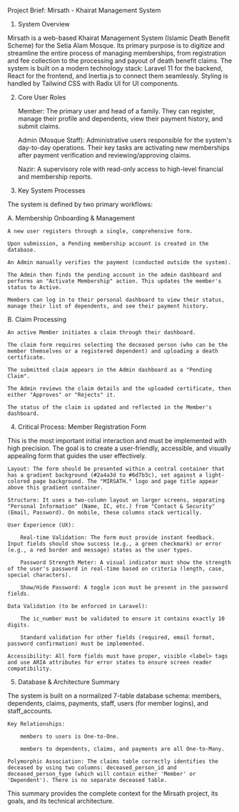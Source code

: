 Project Brief: Mirsath - Khairat Management System

1. System Overview

Mirsath is a web-based Khairat Management System (Islamic Death Benefit Scheme) for the Setia Alam Mosque. Its primary purpose is to digitize and streamline the entire process of managing memberships, from registration and fee collection to the processing and payout of death benefit claims. The system is built on a modern technology stack: Laravel 11 for the backend, React for the frontend, and Inertia.js to connect them seamlessly. Styling is handled by Tailwind CSS with Radix UI for UI components.

2. Core User Roles

    Member: The primary user and head of a family. They can register, manage their profile and dependents, view their payment history, and submit claims.

    Admin (Mosque Staff): Administrative users responsible for the system's day-to-day operations. Their key tasks are activating new memberships after payment verification and reviewing/approving claims.

    Nazir: A supervisory role with read-only access to high-level financial and membership reports.

3. Key System Processes

The system is defined by two primary workflows:

A. Membership Onboarding & Management

    A new user registers through a single, comprehensive form.

    Upon submission, a Pending membership account is created in the database.

    An Admin manually verifies the payment (conducted outside the system).

    The Admin then finds the pending account in the admin dashboard and performs an "Activate Membership" action. This updates the member's status to Active.

    Members can log in to their personal dashboard to view their status, manage their list of dependents, and see their payment history.

B. Claim Processing

    An active Member initiates a claim through their dashboard.

    The claim form requires selecting the deceased person (who can be the member themselves or a registered dependent) and uploading a death certificate.

    The submitted claim appears in the Admin dashboard as a "Pending Claim".

    The Admin reviews the claim details and the uploaded certificate, then either "Approves" or "Rejects" it.

    The status of the claim is updated and reflected in the Member's dashboard.

4. Critical Process: Member Registration Form

This is the most important initial interaction and must be implemented with high precision. The goal is to create a user-friendly, accessible, and visually appealing form that guides the user effectively.

    Layout: The form should be presented within a central container that has a gradient background (#2a4a3d to #6d7b3c), set against a light-colored page background. The "MIRSATH." logo and page title appear above this gradient container.

    Structure: It uses a two-column layout on larger screens, separating "Personal Information" (Name, IC, etc.) from "Contact & Security" (Email, Password). On mobile, these columns stack vertically.

    User Experience (UX):

        Real-time Validation: The form must provide instant feedback. Input fields should show success (e.g., a green checkmark) or error (e.g., a red border and message) states as the user types.

        Password Strength Meter: A visual indicator must show the strength of the user's password in real-time based on criteria (length, case, special characters).

        Show/Hide Password: A toggle icon must be present in the password fields.

    Data Validation (to be enforced in Laravel):

        The ic_number must be validated to ensure it contains exactly 10 digits.

        Standard validation for other fields (required, email format, password confirmation) must be implemented.

    Accessibility: All form fields must have proper, visible <label> tags and use ARIA attributes for error states to ensure screen reader compatibility.

5. Database & Architecture Summary

The system is built on a normalized 7-table database schema: members, dependents, claims, payments, staff, users (for member logins), and staff_accounts.

    Key Relationships:

        members to users is One-to-One.

        members to dependents, claims, and payments are all One-to-Many.

    Polymorphic Association: The claims table correctly identifies the deceased by using two columns: deceased_person_id and deceased_person_type (which will contain either 'Member' or 'Dependent'). There is no separate deceased table.

This summary provides the complete context for the Mirsath project, its goals, and its technical architecture.